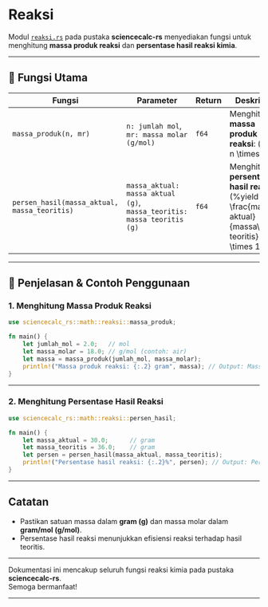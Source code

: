 # Reaksi

Modul [`reaksi.rs`](../src/kimia/reaksi.rs) pada pustaka **sciencecalc-rs** menyediakan fungsi untuk menghitung **massa produk reaksi** dan **persentase hasil reaksi kimia**.

---

## 📍 Fungsi Utama

| Fungsi                              | Parameter                                    | Return | Deskripsi                                                         |
|------------------------------------- |----------------------------------------------|--------|-------------------------------------------------------------------|
| `massa_produk(n, mr)`                | `n: jumlah mol`, `mr: massa molar (g/mol)`   | `f64`  | Menghitung **massa produk reaksi**: \(m = n \times Mr\)           |
| `persen_hasil(massa_aktual, massa_teoritis)` | `massa_aktual: massa aktual (g)`, `massa_teoritis: massa teoritis (g)` | `f64`  | Menghitung **persentase hasil reaksi**: \(%yield = \frac{massa\ aktual}{massa\ teoritis} \times 100\) |

---

## 📍 Penjelasan & Contoh Penggunaan

### 1. Menghitung Massa Produk Reaksi

```rust
use sciencecalc_rs::math::reaksi::massa_produk;

fn main() {
    let jumlah_mol = 2.0;   // mol
    let massa_molar = 18.0; // g/mol (contoh: air)
    let massa = massa_produk(jumlah_mol, massa_molar);
    println!("Massa produk reaksi: {:.2} gram", massa); // Output: Massa produk reaksi: 36.00 gram
}
```

---

### 2. Menghitung Persentase Hasil Reaksi

```rust
use sciencecalc_rs::math::reaksi::persen_hasil;

fn main() {
    let massa_aktual = 30.0;      // gram
    let massa_teoritis = 36.0;    // gram
    let persen = persen_hasil(massa_aktual, massa_teoritis);
    println!("Persentase hasil reaksi: {:.2}%", persen); // Output: Persentase hasil reaksi: 83.33%
}
```

---

## Catatan

- Pastikan satuan massa dalam **gram (g)** dan massa molar dalam **gram/mol (g/mol)**.
- Persentase hasil reaksi menunjukkan efisiensi reaksi terhadap hasil teoritis.

---

Dokumentasi ini mencakup seluruh fungsi reaksi kimia pada pustaka **sciencecalc-rs**.  
Semoga bermanfaat!

---
